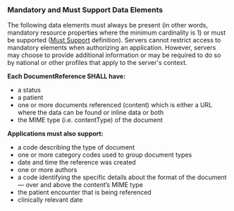
### Mandatory and Must Support Data Elements


<!-- Boilerplate -->
The following data elements must always be present (in other words, mandatory resource properties where the minimum cardinality is 1) or must be supported ([Must Support](conformance.html#must-support-and-obligations) definition). Servers cannot restrict access to mandatory elements when authorizing an application. However, servers may choose to provide additional information or may be required to do so by national or other profiles that apply to the server's context.


**Each DocumentReference SHALL have:**
* a status
* a patient
* one or more documents referenced (content) which is either a URL where the data can be found or inline data or both
* the MIME type (i.e. contentType) of the document
  
**Applications must also support:**
* a code describing the type of document
* one or more category codes used to group document types
* date and time the reference was created
* one or more authors
* a code identifying the specific details about the format of the document — over and above the content’s MIME type
* the patient encounter that is being referenced
* clinically relevant date


<!-- (only if present) -->
<!-- ### Profile Specific Implementation Rules and Guidance -->

<!-- include content or add inline -->

<!--{%raw%}{% include patient-access-rules.md %}{%endraw%}-->

<!-- (and only if present) -->
<!-- ### Example Usage Scenarios -->

<!-- include content or add inline -->

